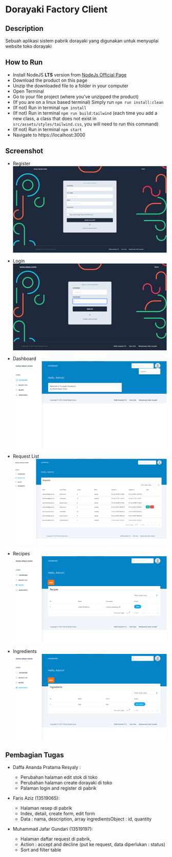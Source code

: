 # Dorayaki Factory Client

## Description

Sebuah aplikasi sistem pabrik dorayaki yang digunakan untuk menyuplai website toko dorayaki

## How to Run

- Install NodeJS **LTS** version from <a href="https://nodejs.org/en/?ref=creativetim">NodeJs Official Page</a>
- Download the product on this page
- Unzip the downloaded file to a folder in your computer
- Open Terminal
- Go to your file project (where you’ve unzipped the product)
- (If you are on a linux based terminal) Simply run `npm run install:clean`
- (If not) Run in terminal `npm install`
- (If not) Run in terminal `npm run build:tailwind` (each time you add a new class, a class that does not exist in `src/assets/styles/tailwind.css`, you will need to run this command)
- (If not) Run in terminal `npm start`
- Navigate to https://localhost:3000

## Screenshot

- Register
![Register](./src/assets/img/register-page.png)

- Login
![Register](./src/assets/img/login-page.png)

- Dashboard
![Register](./src/assets/img/admin-dashboard-page.png)

- Request List
![Register](./src/assets/img/request-list-page.png)

- Recipes
![Register](./src/assets/img/recipes-page.png)

- Ingredients
![Register](./src/assets/img/ingredients-page.png)

## Pembagian Tugas

- Daffa Ananda Pratama Resyaly :
    - Perubahan halaman edit stok di toko
    - Perubahan halaman create dorayaki di toko
    - Palaman login and register di pabrik

- Faris Aziz (13519065):
    - Halaman resep di pabrik
    - Index, detail, create form, edit form
    - Data : nama, description, array ingredientsObject : id, quantity

- Muhammad Jafar Gundari (13519197):
    - Halaman daftar request di pabrik,
    - Action : accept and decline (put ke request, data diperlukan : status)
    - Sort and filter table
